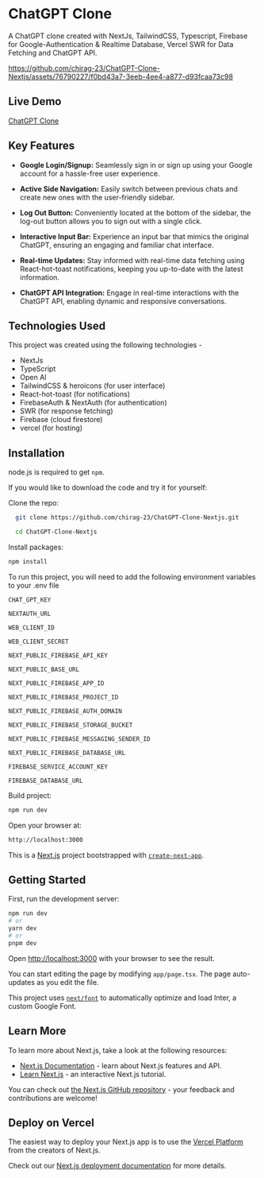 # ChatGPT Clone

A ChatGPT clone created with NextJs, TailwindCSS, Typescript, Firebase for Google-Authentication & Realtime Database, Vercel SWR for Data Fetching and ChatGPT API.

https://github.com/chirag-23/ChatGPT-Clone-Nextjs/assets/76790227/f0bd43a7-3eeb-4ee4-a877-d93fcaa73c98

## Live Demo 
<a href='https://chatai-1000.vercel.app/' target="_blank">ChatGPT Clone</a>

## Key Features
* <b>Google Login/Signup:</b> Seamlessly sign in or sign up using your Google account for a hassle-free user experience.

* <b>Active Side Navigation:</b> Easily switch between previous chats and create new ones with the user-friendly sidebar.

* <b>Log Out Button:</b> Conveniently located at the bottom of the sidebar, the log-out button allows you to sign out with a single click.

* <b>Interactive Input Bar:</b> Experience an input bar that mimics the original ChatGPT, ensuring an engaging and familiar chat interface.

* <b>Real-time Updates:</b> Stay informed with real-time data fetching using React-hot-toast notifications, keeping you up-to-date with the latest information.

* <b>ChatGPT API Integration:</b> Engage in real-time interactions with the ChatGPT API, enabling dynamic and responsive conversations.

## Technologies Used
This project was created using the following technologies -

* NextJs
* TypeScript 
* Open AI
* TailwindCSS & heroicons (for user interface)
* React-hot-toast (for notifications)
* FirebaseAuth & NextAuth (for authentication)
* SWR (for response fetching)
* Firebase (cloud firestore)
* vercel (for hosting)

## Installation

node.js is required to get `npm`.

If you would like to download the code and try it for yourself:

Clone the repo:
```bash
  git clone https://github.com/chirag-23/ChatGPT-Clone-Nextjs.git
```
```bash
  cd ChatGPT-Clone-Nextjs
```
Install packages: 
```bash 
npm install
```
To run this project, you will need to add the following environment variables to your .env file

`CHAT_GPT_KEY`

`NEXTAUTH_URL`

`WEB_CLIENT_ID`

`WEB_CLIENT_SECRET`

`NEXT_PUBLIC_FIREBASE_API_KEY`

`NEXT_PUBLIC_BASE_URL`

`NEXT_PUBLIC_FIREBASE_APP_ID`

`NEXT_PUBLIC_FIREBASE_PROJECT_ID`

`NEXT_PUBLIC_FIREBASE_AUTH_DOMAIN`

`NEXT_PUBLIC_FIREBASE_STORAGE_BUCKET`

`NEXT_PUBLIC_FIREBASE_MESSAGING_SENDER_ID`

`NEXT_PUBLIC_FIREBASE_DATABASE_URL`

`FIREBASE_SERVICE_ACCOUNT_KEY`

`FIREBASE_DATABASE_URL`

Build project:
```bash
npm run dev
```
Open your browser at: 
```bash
http://localhost:3000
```

This is a [Next.js](https://nextjs.org/) project bootstrapped with [`create-next-app`](https://github.com/vercel/next.js/tree/canary/packages/create-next-app).

## Getting Started

First, run the development server:

```bash
npm run dev
# or
yarn dev
# or
pnpm dev
```

Open [http://localhost:3000](http://localhost:3000) with your browser to see the result.

You can start editing the page by modifying `app/page.tsx`. The page auto-updates as you edit the file.

This project uses [`next/font`](https://nextjs.org/docs/basic-features/font-optimization) to automatically optimize and load Inter, a custom Google Font.

## Learn More

To learn more about Next.js, take a look at the following resources:

- [Next.js Documentation](https://nextjs.org/docs) - learn about Next.js features and API.
- [Learn Next.js](https://nextjs.org/learn) - an interactive Next.js tutorial.

You can check out [the Next.js GitHub repository](https://github.com/vercel/next.js/) - your feedback and contributions are welcome!

## Deploy on Vercel

The easiest way to deploy your Next.js app is to use the [Vercel Platform](https://vercel.com/new?utm_medium=default-template&filter=next.js&utm_source=create-next-app&utm_campaign=create-next-app-readme) from the creators of Next.js.

Check out our [Next.js deployment documentation](https://nextjs.org/docs/deployment) for more details.
